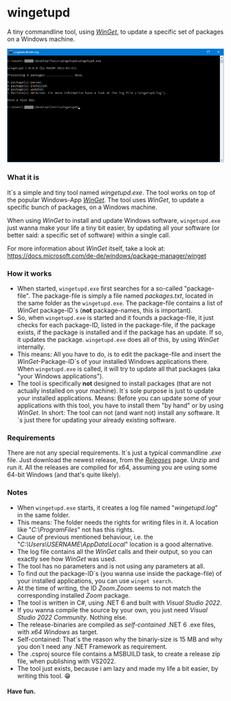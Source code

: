 # wingetupd
A tiny commandline tool, using [_WinGet_](https://docs.microsoft.com/de-de/windows/package-manager/winget), to update a specific set of packages on a Windows machine.

![wingetupd.exe](screenshot.png)

### What it is
It´s a simple and tiny tool named _wingetupd.exe_. The tool works on top of the popular Windows-App [_WinGet_](https://docs.microsoft.com/de-de/windows/package-manager/winget). The tool uses _WinGet_, to update a specific bunch of packages, on a Windows machine.

When using _WinGet_ to install and update Windows software, `wingetupd.exe` just wanna make your life a tiny bit easier, by updating all your software (or better said: a specific set of software) within a single call.

For more information about _WinGet_ itself, take a look at: https://docs.microsoft.com/de-de/windows/package-manager/winget

### How it works
- When started, `wingetupd.exe` first searches for a so-called "package-file". The package-file is simply a file named _packages.txt_, located in the same folder as the `wingetupd.exe`. The package-file contains a list of _WinGet_ package-ID´s (__not__ package-names, this is important).
- So, when `wingetupd.exe` is started and it founds a package-file, it just checks for each package-ID, listed in the package-file, if the package exists, if the package is installed and if the package has an update. If so, it updates the package. `wingetupd.exe` does all of this, by using _WinGet_ internally.
- This means: All you have to do, is to edit the package-file and insert the _WinGet_-Package-ID´s of your installed Windows applications there. When `wingetupd.exe` is called, it will try to update all that packages (aka "your Windows applications").
- The tool is specifically __not__ designed to install packages (that are not actually installed on your machine). It´s sole purpose is just to update your installed applications. Means: Before you can update some of your applications with this tool, you have to install them "by hand" or by using _WinGet_. In short: The tool can not (and want not) install any software. It´s just there for updating your already existing software.

### Requirements
There are not any special requirements. It´s just a typical commandline _.exe_ file. Just download the newest release, from the [_Releases_](https://github.com/MBODM/wingetupd/releases) page. Unzip and run it. All the releases are compiled for x64, assuming you are using some 64-bit Windows (and that's quite likely).

### Notes
- When `wingetupd.exe` starts, it creates a log file named "_wingetupd.log_" in the same folder.
- This means: The folder needs the rights for writing files in it. A location like "_C:\ProgramFiles_" not has this rights.
- Cause of previous mentioned behaviour, i.e. the "_C:\Users\USERNAME\AppData\Local_" location is a good alternative.
- The log file contains all the _WinGet_ calls and their output, so you can exactly see how _WinGet_ was used.
- The tool has no parameters and is not using any parameters at all.
- To find out the package-ID´s (you wanna use inside the package-file) of your installed applications, you can use `winget search`.
- At the time of writing, the ID _Zoom.Zoom_ seems to not match the corresponding installed _Zoom_ package.
- The tool is written in C#, using .NET 6 and built with _Visual Studio 2022_.
- If you wanna compile the source by your own, you just need _Visual Studio 2022 Community_. Nothing else.
- The release-binaries are compiled as _self-contained_ .NET 6 .exe files, with _x64 Windows_ as target.
- Self-contained: That´s the reason why the binariy-size is 15 MB and why you don´t need any .NET Framework as requirement.
- The .csproj source file contains a MSBUILD task, to create a release zip file, when publishing with VS2022.
- The tool just exists, because i am lazy and made my life a bit easier, by writing this tool. :grin:

#### Have fun.
